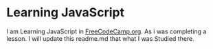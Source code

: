 # Learning JavaScript
I am Learning JavaScript in [FreeCodeCamp.org](https://freecodecamp.org). As i was completing a lesson. I will update this readme.md that what I was Studied there.
